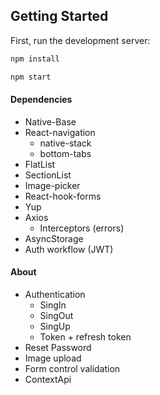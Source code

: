 ## Getting Started

First, run the development server:

```bash
npm install
```

```bash
npm start
```

#### Dependencies

- Native-Base
- React-navigation
  - native-stack
  - bottom-tabs
- FlatList
- SectionList
- Image-picker
- React-hook-forms
- Yup
- Axios
  - Interceptors (errors)
- AsyncStorage
- Auth workflow (JWT)

#### About

- Authentication
  - SingIn
  - SingOut
  - SingUp
  - Token + refresh token
- Reset Password
- Image upload
- Form control validation
- ContextApi
